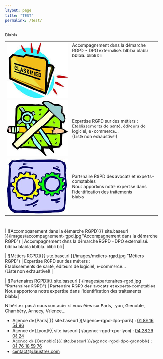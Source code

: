 ```yaml
---
layout: page
title: "TEST"
permalink: /test/
---
```


Blabla

<table Height=600>
    <tr>
      <td valign=top width=200><img src="/images/accompagnement-rgpd.jpg" alt="Accompganement dans la démarche RGPD" title="Accompagnement dans la démarche RGPD"/></td>
      <td valign=top>Accompagnement dans la démarche RGPD - DPO externalisé. blblba blabla bblbla. blibli bli</td>
    </tr>
    <tr>
      <td valign=top width=200><img src="/images/metiers-rgpd.jpg" alt="Métiers RGPD" title="Métiers RGPD" /></td>
      <td>Expertise RGPD sur des métiers :<br /> Etablissements de santé, éditeurs de logiciel, e-commerce…<br /> (Liste non exhaustive!)</td>
    </tr>
    <tr>
      <td valign=top width=200><img src="/images/partenaires-rgpd.jpg" alt="Partenaires RGPD" title="Partenaires RGPD" /></td>
      <td>Partenaire RGPD des avocats et experts-comptables<br /> Nous apportons notre expertise dans l’identification des traitements <br /> blabla</td>
    </tr>
</table>





| ![Accompganement dans la démarche RGPD]({{ site.baseurl }}/images/accompagnement-rgpd.jpg "Accompagnement dans la démarche RGPD") | Accompagnement dans la démarche RGPD - DPO externalisé. blblba blabla bblbla. blibli bli |

| ![Métiers RGPD]({{ site.baseurl }}/images/metiers-rgpd.jpg "Métiers RGPD") | Expertise RGPD sur des métiers :<br> Etablissements de santé, éditeurs de logiciel, e-commerce...<br> (Liste non exhaustive!) |

| ![Partenaires RGPD]({{ site.baseurl }}/images/partenaires-rgpd.jpg "Partenaires RGPD") | Partenaire RGPD des avocats et experts-comptables<br> Nous apportons notre expertise dans l'identification des traitements <br> blabla |


N’hésitez pas à nous contacter si vous êtes sur Paris, Lyon, Grenoble, Chambéry, Annecy, Valence…
* Agence de [Paris]({{ site.baseurl }}/agence-rgpd-dpo-paris) : [01 89 16 54 96](tel:+33189165496)
* Agence de [Lyon]({{ site.baseurl }}/agence-rgpd-dpo-lyon) : [04 28 29 08 24](tel:+33428290824)
* Agence de [Grenoble]({{ site.baseurl }}/agence-rgpd-dpo-grenoble) : [04 76 18 59 76](tel:+33476185976)
* [contact@claustres.com](mailto:contact@claustres.com)
